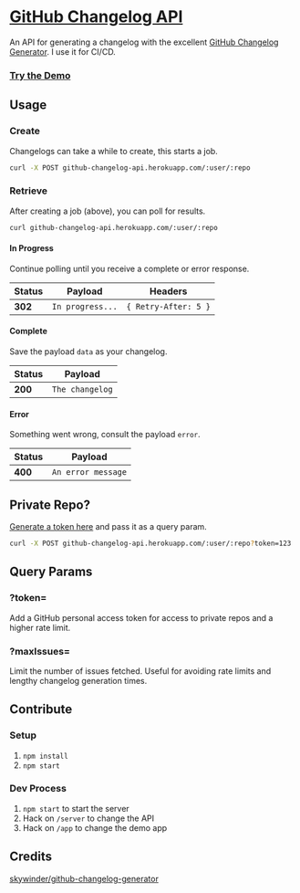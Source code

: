# [GitHub Changelog API][1]

An API for generating a changelog with the excellent [GitHub Changelog Generator](https://github.com/skywinder/github-changelog-generator).
I use it for CI/CD.

### [Try the Demo][1]

## Usage

### Create

Changelogs can take a while to create, this starts a job.

```bash
curl -X POST github-changelog-api.herokuapp.com/:user/:repo
```

### Retrieve

After creating a job (above), you can poll for results.

```bash
curl github-changelog-api.herokuapp.com/:user/:repo
```

#### In Progress

Continue polling until you receive a complete or error response.

|Status   | Payload            | Headers             |
|---------|--------------------|---------------------|
|**302**  | `In progress...`   | `{ Retry-After: 5 }`| 

#### Complete

Save the payload `data` as your changelog.

|Status   | Payload           |
|---------|-------------------|
|**200**  | `The changelog`   | 

#### Error

Something went wrong, consult the payload `error`.

|Status   | Payload            |
|---------|--------------------|
|**400**  | `An error message` | 

## Private Repo?

[Generate a token here](https://github.com/settings/tokens/new?description=GitHub%20Changelog%20API%20token)
and pass it as a query param.

```bash
curl -X POST github-changelog-api.herokuapp.com/:user/:repo?token=123
```
## Query Params

### ?token=<string>

Add a GitHub personal access token for access to private repos and a higher rate limit.

### ?maxIssues=<number>

Limit the number of issues fetched.  Useful for avoiding rate limits and lengthy changelog generation times.

## Contribute

### Setup

1. `npm install`
1. `npm start`

### Dev Process

1. `npm start` to start the server
1. Hack on `/server` to change the API
1. Hack on `/app` to change the demo app

## Credits

[skywinder/github-changelog-generator](https://github.com/skywinder/github-changelog-generator)

[1]: http://github-changelog-api.herokuapp.com 
